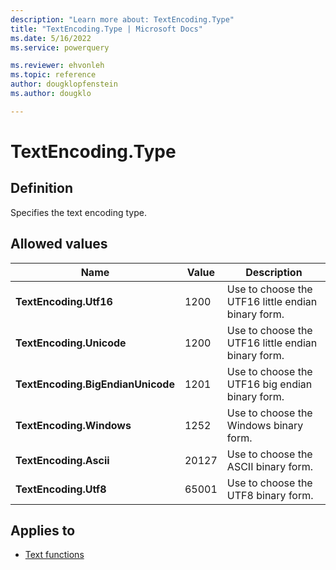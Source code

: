 ```yaml
---
description: "Learn more about: TextEncoding.Type"
title: "TextEncoding.Type | Microsoft Docs"
ms.date: 5/16/2022
ms.service: powerquery

ms.reviewer: ehvonleh
ms.topic: reference
author: dougklopfenstein
ms.author: dougklo

---
```

# TextEncoding.Type

## Definition

Specifies the text encoding type.

## Allowed values

|Name|Value|Description|
| ------- | --- | ----------- |
|**TextEncoding.Utf16**|1200| Use to choose the UTF16 little endian binary form.|
|**TextEncoding.Unicode**|1200| Use to choose the UTF16 little endian binary form.|
|**TextEncoding.BigEndianUnicode**|1201| Use to choose the UTF16 big endian binary form.|
|**TextEncoding.Windows**|1252| Use to choose the Windows binary form.|
|**TextEncoding.Ascii**|20127| Use to choose the ASCII binary form.|
|**TextEncoding.Utf8**|65001| Use to choose the UTF8 binary form.|

## Applies to

* [Text functions](text-functions.md)

